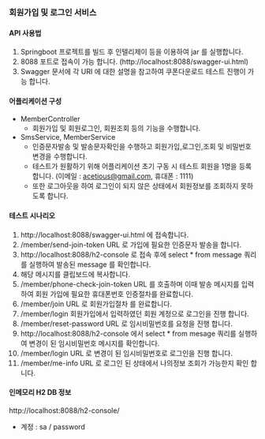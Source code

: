 ### 회원가입 및 로그인 서비스

#### API 사용법
1. Springboot 프로젝트를 빌드 후 인텔리제이 등을 이용하여 jar 를 실행합니다.
2. 8088 포트로 접속이 가능 합니다. (http://localhost:8088/swagger-ui.html)
3. Swagger 문서에 각 URI 에 대한 설명을 참고하여 쿠폰다운로드 테스트 진행이 가능 합니다.

#### 어플리케이션 구성
- MemberController
  - 회원가입 및 회원로그인, 회원조회 등의 기능을 수행합니다.
- SmsService, MemberService
  - 인증문자발송 및 발송문자확인을 수행하고 회원가입,로그인,조회 및 비밀번호 변경을 수행합니다.
  - 테스트가 원활하기 위해 어플리케이션 초기 구동 시 테스트 회원을 1명을 등록 합니다. (이메일 : acetious@gmail.com, 휴대폰 : 1111)
  - 또한 로그아웃을 하여 로그인이 되지 않은 상태에서 회원정보를 조회하지 못하도록 합니다.

#### 테스트 시나리오
1. http://localhost:8088/swagger-ui.html 에 접속합니다.
2. /member/send-join-token URL 로 가입에 필요한 인증문자 발송을 합니다.
3. http://localhost:8088/h2-console 로 접속 후에 select * from message 쿼리를 실행하여 발송된 message 를 확인합니다.
4. 해당 메시지를 클립보드에 복사합니다.
3. /member/phone-check-join-token URL 를 호출하며 이때 발송 메시지를 입력하여 회원 가입에 필요한 휴대폰번호 인증절차를 완료합니다.
4. /member/join  URL 로 회원가입절차 를 완료합니다.
5. /member/login 회원가입에서 입력하였던 회원 계정으로 로그인을 진행 합니다.
6. /member/reset-password URL 로 임시비밀번호를 요청을 진행 합니다.
7. http://localhost:8088/h2-console 에서 select * from mesage 쿼리를 실행하여 변경이 된 임시비밀번호 메시지를 확인합니다.
6. /member/login URL 로 변경이 된 임시비밀번호로 로그인을 진행 합니다.
7. /member/me-info URL 로 로그인 된 상태에서 나의정보 조회가 가능한지 확인 합니다.

#### 인메모리 H2 DB 정보
http://localhost:8088/h2-console/
- 계정 : sa / password